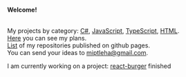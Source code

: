 #### Welcome!   

<div><img src="https://komarev.com/ghpvc/?username=miptleha&style=flat-square&color=blue" alt=""/></div>


My projects by category: [C#](https://github.com/miptleha?tab=repositories&q=&type=&language=c%23&sort=stargazers), [JavaScript](https://github.com/miptleha?tab=repositories&q=&type=&language=javascript&sort=stargazers), [TypeScript](https://github.com/miptleha?tab=repositories&q=&type=&language=typescript&sort=stargazers), [HTML](https://github.com/miptleha?tab=repositories&q=&type=&language=html&sort=stargazers).   
[Here](https://github.com/users/miptleha/projects/1) you can see my plans.   
[List](https://miptleha.github.io) of my repositories published on github pages.   
You can send your ideas to miptleha@gmail.com.   

I am currently working on a project: [react-burger](https://github.com/miptleha/react-burger) finished
